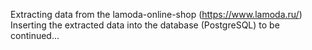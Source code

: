Extracting data from the lamoda-online-shop (https://www.lamoda.ru/)
Inserting the extracted data into the database (PostgreSQL)
to be continued...
